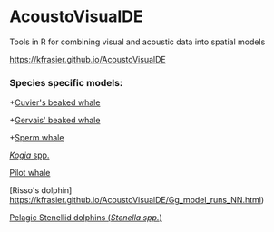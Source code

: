 # AcoustoVisualDE
Tools in R for combining visual and acoustic data into spatial models


https://kfrasier.github.io/AcoustoVisualDE

### Species specific models:


+[Cuvier's beaked whale](https://kfrasier.github.io/AcoustoVisualDE/Zc_model_runs_NN.html)


+[Gervais' beaked whale](https://kfrasier.github.io/AcoustoVisualDE/Me_model_runs_NN.html)


+[Sperm whale](https://kfrasier.github.io/AcoustoVisualDE/Pm_model_runs_NN.html)


[*Kogia* spp.](https://kfrasier.github.io/AcoustoVisualDE/Kspp_model_runs_NN.html)


[Pilot whale](https://kfrasier.github.io/AcoustoVisualDE/Gmsp_model_runs_NN.html)


[Risso's dolphin] 
https://kfrasier.github.io/AcoustoVisualDE/Gg_model_runs_NN.html)


[Pelagic Stenellid dolphins (*Stenella spp.*)](https://kfrasier.github.io/AcoustoVisualDE/Ssp_model_runs_NN.html)

